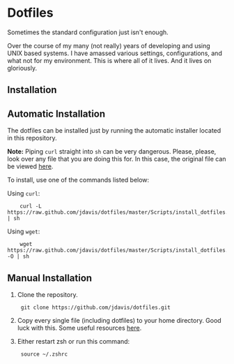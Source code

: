 Dotfiles
========

Sometimes the standard configuration just isn't enough.

Over the course of my many (not really) years of developing and using UNIX based
systems. I have amassed various settings, configurations, and what not for my
environment. This is where all of it lives. And it lives on gloriously.

Installation
------------

## Automatic Installation
The dotfiles can be installed just by running the automatic installer located in
this repository.

**Note:** Piping `curl` straight into `sh` can be very dangerous. Please,
please, look over any file that you are doing this for. In this case, the
original file can be viewed [here][installer].

[installer]: https://github.com/jdavis/dotfiles/blob/master/Scripts/install_dotfiles.sh

To install, use one of the commands listed below:

Using `curl`:

        curl -L https://raw.github.com/jdavis/dotfiles/master/Scripts/install_dotfiles.sh | sh

Using `wget`:

        wget https://raw.github.com/jdavis/dotfiles/master/Scripts/install_dotfiles.sh -O | sh

## Manual Installation
1. Clone the repository.

        git clone https://github.com/jdavis/dotfiles.git

2. Copy every single file (including dotfiles) to your home directory. Good luck
   with this. Some useful resources [here][resources].

3. Either restart zsh or run this command:

        source ~/.zshrc

[resources]: http://superuser.com/q/61611
